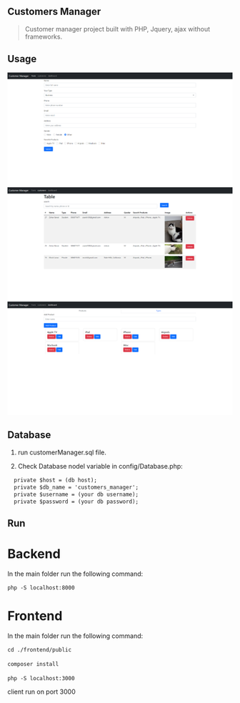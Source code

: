 ## Customers Manager

> Customer manager project built with PHP, Jquery, ajax without frameworks.

## Usage

<img src="uploads/form-page.png"/>
<img src="uploads/customers-page.png"/>
<img src="uploads/dashboard-page.png"/>

## Database

1. run customerManager.sql file.

2. Check Database nodel variable in config/Database.php:

```
  private $host = (db host);
  private $db_name = 'customers_manager';
  private $username = (your db username);
  private $password = (your db password);
```

## Run

# Backend

In the main folder run the following command:

```
php -S localhost:8000
```

# Frontend

In the main folder run the following command:

```
cd ./frontend/public

composer install

php -S localhost:3000
```

client run on port 3000
